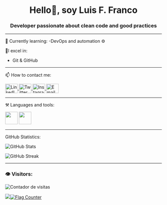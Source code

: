 <h1 align="center">Hello👋, soy Luis F. Franco</h1>
<h3 align="center">Developer passionate about clean code and good practices</h3>

---

🌱 Currently learning:
-DevOps and automation ⚙️

🧠I excel in:
- Git & GitHub

---

📫 How to contact me:

<p align="left">
  <a href="https://www.linkedin.com/in/tu-usuario" target="_blank">
    <img align="center" src="https://cdn.jsdelivr.net/npm/simple-icons@v9/icons/linkedin.svg" alt="LinkedIn" height="30" width="40" />
  </a>
  <a href="https://twitter.com/tu_usuario" target="_blank">
    <img align="center" src="https://cdn.jsdelivr.net/npm/simple-icons@v9/icons/twitter.svg" alt="Twitter" height="30" width="40" />
  </a>
  <a href="https://www.instagram.com/tu_usuario/" target="_blank">
    <img align="center" src="https://cdn.jsdelivr.net/npm/simple-icons@v9/icons/instagram.svg" alt="Instagram" height="30" width="40" />
  </a>
  <a href="mailto:luis.f.francof@gmail.com">
    <img align="center" src="https://cdn.jsdelivr.net/npm/simple-icons@v9/icons/gmail.svg" alt="Email" height="30" width="40" />
  </a>
</p>

---

⚒️ Languages and tools:

<p align="left">

  <img src="https://cdn.jsdelivr.net/gh/devicons/devicon/icons/git/git-original.svg" width="40" height="40"/>
  <img src="https://cdn.jsdelivr.net/gh/devicons/devicon/icons/github/github-original.svg" width="40" height="40"/>
</p>

---
 GitHub Statistics:

<p align="left">
  <img src="https://github-readme-stats.vercel.app/api?username=LuisFranco&show_icons=true&theme=radical" alt="GitHub Stats" />
</p>
<p align="left">
  <img src="https://github-readme-streak-stats.herokuapp.com/?user=LuisFranco&theme=radical" alt="GitHub Streak" />
</p>

---

### 👁️ Visitors:

<p align="left">
  <img src="https://visitor-badge.laobi.icu/badge?page_id=TU_USUARIO.TU_USUARIO&style=flat-square" alt="Contador de visitas" />
</p>

<p align="left">
  <a href="https://info.flagcounter.com/xyz">
    <img src="<a href="https://info.flagcounter.com/3KTk"><img src="https://s01.flagcounter.com/count2/3KTk/bg_FFFFFF/txt_000000/border_CCCCCC/columns_6/maxflags_52/viewers_0/labels_0/pageviews_0/flags_0/percent_0/" alt="Flag Counter" border="0">
  </a>
</p>


